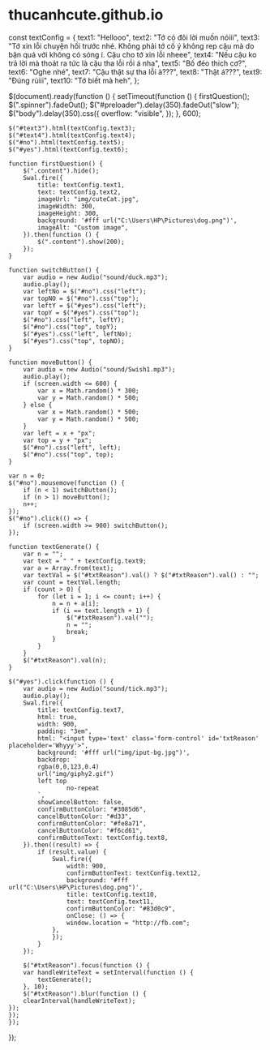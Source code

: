 # thucanhcute.github.io
const textConfig = {
    text1: "Hellooo",
    text2: "Tớ có đôi lời muốn nóiii",
    text3: "Tớ xin lỗi chuyện hồi trước nhé. Không phải tớ cố ý không rep cậu mà do bận quá với không có sóng í. Cậu cho tớ xin lỗi nheee",
    text4: "Nếu cậu ko trả lời mà thoát ra tức là cậu tha lỗi rồi á nha",
    text5: "Bố đéo thích cơ?",
    text6: "Oghe nhé",
    text7: "Cậu thật sự tha lỗi à???",
    text8: "Thật á???",
    text9: "Đúng rùiii",
    text10: "Tớ biết mà heh",
};

$(document).ready(function () {
    setTimeout(function () {
        firstQuestion();
        $(".spinner").fadeOut();
        $("#preloader").delay(350).fadeOut("slow");
        $("body").delay(350).css({
        overflow: "visible",
    });
    }, 600);

    $("#text3").html(textConfig.text3);
    $("#text4").html(textConfig.text4);
    $("#no").html(textConfig.text5);
    $("#yes").html(textConfig.text6);

    function firstQuestion() {
        $(".content").hide();
        Swal.fire({
            title: textConfig.text1,
            text: textConfig.text2,
            imageUrl: "img/cuteCat.jpg",
            imageWidth: 300,
            imageHeight: 300,
            background: '#fff url("C:\Users\HP\Pictures\dog.png")',
            imageAlt: "Custom image",
        }).then(function () {
            $(".content").show(200);
        });
    }

    function switchButton() {
        var audio = new Audio("sound/duck.mp3");
        audio.play();
        var leftNo = $("#no").css("left");
        var topNO = $("#no").css("top");
        var leftY = $("#yes").css("left");
        var topY = $("#yes").css("top");
        $("#no").css("left", leftY);
        $("#no").css("top", topY);
        $("#yes").css("left", leftNo);
        $("#yes").css("top", topNO);
    }

    function moveButton() {
        var audio = new Audio("sound/Swish1.mp3");
        audio.play();
        if (screen.width <= 600) {
            var x = Math.random() * 300;
            var y = Math.random() * 500;
        } else {
            var x = Math.random() * 500;
            var y = Math.random() * 500;
        }
        var left = x + "px";
        var top = y + "px";
        $("#no").css("left", left);
        $("#no").css("top", top);
    }

    var n = 0;
    $("#no").mousemove(function () {
        if (n < 1) switchButton();
        if (n > 1) moveButton();
        n++;
    });
    $("#no").click(() => {
        if (screen.width >= 900) switchButton();
    });

    function textGenerate() {
        var n = "";
        var text = " " + textConfig.text9;
        var a = Array.from(text);
        var textVal = $("#txtReason").val() ? $("#txtReason").val() : "";
        var count = textVal.length;
        if (count > 0) {
            for (let i = 1; i <= count; i++) {
                n = n + a[i];
                if (i == text.length + 1) {
                    $("#txtReason").val("");
                    n = "";
                    break;
                }
            }
        }
        $("#txtReason").val(n);
    }

    $("#yes").click(function () {
        var audio = new Audio("sound/tick.mp3");
        audio.play();
        Swal.fire({
            title: textConfig.text7,
            html: true,
            width: 900,
            padding: "3em",
            html: "<input type='text' class='form-control' id='txtReason'  placeholder='Whyyy'>",
            background: '#fff url("img/iput-bg.jpg")',
            backdrop: `
            rgba(0,0,123,0.4)
            url("img/giphy2.gif")
            left top
                    no-repeat
            `,
            showCancelButton: false,
            confirmButtonColor: "#3085d6",
            cancelButtonColor: "#d33",
            confirmButtonColor: "#fe8a71",
            cancelButtonColor: "#f6cd61",
            confirmButtonText: textConfig.text8,
        }).then((result) => {
            if (result.value) {
                Swal.fire({
                    width: 900,
                    confirmButtonText: textConfig.text12,
                    background: '#fff url("C:\Users\HP\Pictures\dog.png")',
                    title: textConfig.text10,
                    text: textConfig.text11,
                    confirmButtonColor: "#83d0c9",
                    onClose: () => {
                    window.location = "http://fb.com";
                },
                });
            }
        });

        $("#txtReason").focus(function () {
        var handleWriteText = setInterval(function () {
            textGenerate();
        }, 10);
        $("#txtReason").blur(function () {
        clearInterval(handleWriteText);
    });
    });
    });
});
